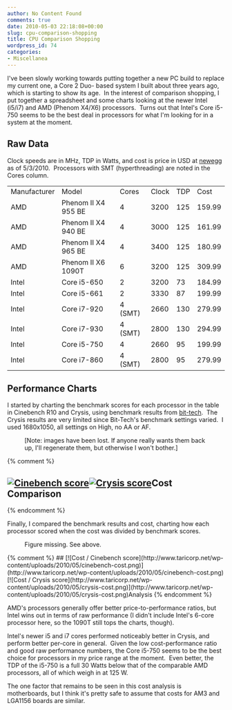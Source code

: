 ```yaml
---
author: No Content Found
comments: true
date: 2010-05-03 22:18:08+00:00
slug: cpu-comparison-shopping
title: CPU Comparison Shopping
wordpress_id: 74
categories:
- Miscellanea
---
```


I've been slowly working towards putting together a new PC build to replace my
current one, a Core 2 Duo- based system I built about three years ago, which is
starting to show its age.  In the interest of comparison shopping, I put
together a spreadsheet and some charts looking at the newer Intel (i5/i7) and
AMD (Phenom X4/X6) processors.  Turns out that Intel's Core i5-750 seems to be
the best deal in processors for what I'm looking for in a system at the moment.

## Raw Data

Clock speeds are in MHz, TDP in Watts, and cost is price in USD at [newegg](http://www.newegg.com/) as of 5/3/2010.  Processors with SMT (hyperthreading) are noted in the Cores column.

<table >
<tbody >
<tr >
<td >Manufacturer </td>
<td >Model </td>
<td >Cores </td>
<td >Clock </td>
<td >TDP </td>
<td >Cost </td>
</tr>
<tr >
<td >AMD </td>
<td >Phenom II X4 955 BE </td>
<td >4 </td>
<td >3200 </td>
<td >125 </td>
<td >159.99 </td>
</tr>
<tr >
<td >AMD </td>
<td >Phenom II X4 940 BE </td>
<td >4 </td>
<td >3000 </td>
<td >125 </td>
<td >161.99 </td>
</tr>
<tr >

<td >AMD
</td>

<td >Phenom II X4 965 BE
</td>

<td >4
</td>

<td >3400
</td>

<td >125
</td>

<td >180.99
</td>
</tr>
<tr >

<td >AMD
</td>

<td >Phenom II X6 1090T
</td>

<td >6
</td>

<td >3200
</td>

<td >125
</td>

<td >309.99
</td>
</tr>
<tr >

<td >Intel
</td>

<td >Core i5-650
</td>

<td >2
</td>

<td >3200
</td>

<td >73
</td>

<td >184.99
</td>
</tr>
<tr >

<td >Intel
</td>

<td >Core i5-661
</td>

<td >2
</td>

<td >3330
</td>

<td >87
</td>

<td >199.99
</td>
</tr>
<tr >

<td >Intel
</td>

<td >Core i7-920
</td>

<td >4 (SMT)
</td>

<td >2660
</td>

<td >130
</td>

<td >279.99
</td>
</tr>
<tr >

<td >Intel
</td>

<td >Core i7-930
</td>

<td >4 (SMT)
</td>

<td >2800
</td>

<td >130
</td>

<td >294.99
</td>
</tr>
<tr >

<td >Intel
</td>

<td >Core i5-750
</td>

<td >4
</td>

<td >2660
</td>

<td >95
</td>

<td >199.99
</td>
</tr>
<tr >

<td >Intel
</td>

<td >Core i7-860
</td>

<td >4 (SMT)
</td>

<td >2800
</td>

<td >95
</td>

<td >279.99
</td>
</tr>
</tbody>
</table>

<!-- more -->

## Performance Charts

I started by charting the benchmark scores for each processor in the table in
Cinebench R10 and Crysis, using benchmark results from
[bit-tech](http://www.bit-tech.net/).  The Crysis results are very limited since
Bit-Tech's benchmark settings varied.  I used 1680x1050, all settings on High,
no AA or AF.

<figure>
[Note: images have been lost.
If anyone really wants them back up, I'll regenerate them, but otherwise I won't bother.]
</figure>

{% comment %}
## [![Cinebench score](http://www.taricorp.net/wp-content/uploads/2010/05/cinebench.png)](http://www.taricorp.net/wp/wp-content/uploads/2010/05/cinebench.png)[![Crysis score](http://www.taricorp.net/wp-content/uploads/2010/05/crysis.png)](http://www.taricorp.net/wp-content/uploads/2010/05/crysis.png)Cost Comparison
{% endcomment %}

Finally, I compared the benchmark results and cost, charting how each processor
scored when the cost was divided by benchmark scores.

<figure>
Figure missing. See above.
</figure>
{% comment %}
## [![Cost / Cinebench score](http://www.taricorp.net/wp-content/uploads/2010/05/cinebench-cost.png)](http://www.taricorp.net/wp-content/uploads/2010/05/cinebench-cost.png)[![Cost / Crysis score](http://www.taricorp.net/wp-content/uploads/2010/05/crysis-cost.png)](http://www.taricorp.net/wp-content/uploads/2010/05/crysis-cost.png)Analysis
{% endcomment %}

AMD's processors generally offer better price-to-performance ratios, but Intel
wins out in terms of raw performance (I didn't include Intel's 6-core processor
here, so the 1090T still tops the charts, though).

Intel's newer i5 and i7 cores performed noticeably better in Crysis, and perform
better per-core in general.  Given the low cost-performance ratio and good raw
performance numbers, the Core i5-750 seems to be the best choice for processors
in my price range at the moment.  Even better, the TDP of the i5-750 is a full
30 Watts below that of the comparable AMD processors, all of which weigh in at
125 W.

The one factor that remains to be seen in this cost analysis is motherboards,
but I think it's pretty safe to assume that costs for AM3 and LGA1156 boards are
similar.
